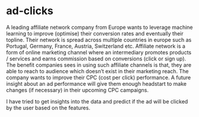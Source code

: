 # ad-clicks
A leading affiliate network company from Europe wants to leverage machine learning to improve
(optimise) their conversion rates and eventually their topline. Their network is spread across
multiple countries in europe such as Portugal, Germany, France, Austria, Switzerland etc.
Affiliate network is a form of online marketing channel where an intermediary promotes products
/ services and earns commission based on conversions (click or sign up). The benefit
companies sees in using such affiliate channels is that, they are able to reach to audience which
doesn’t exist in their marketing reach.
The company wants to improve their CPC (cost per click) performance. A future insight about an
ad performance will give them enough headstart to make changes (if necessary) in their
upcoming CPC campaigns.

I have tried to get insights into the data and predict if the ad will be clicked by the user based on the features.
